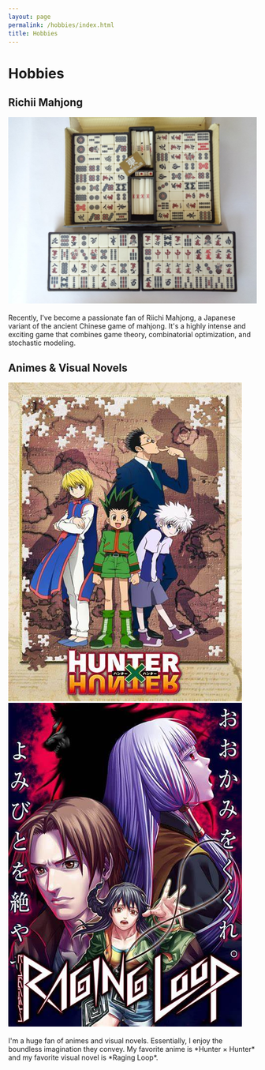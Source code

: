 ```yaml
---
layout: page
permalink: /hobbies/index.html
title: Hobbies
---
```


# Hobbies

## Richii Mahjong

<div class="third">
<img src="/images/richiimahjong.JPG">
</div>
<br> Recently, I've become a passionate fan of Riichi Mahjong, a Japanese variant of the ancient Chinese game of mahjong. It's a highly intense and exciting game that combines game theory, combinatorial optimization, and stochastic modeling.

## Animes & Visual Novels

<div class="third">
<img src="/images/hunterxhunter.JPG">
<img src="/images/ragingloop.JPG">
</div>
<br> I'm a huge fan of animes and visual novels. Essentially, I enjoy the boundless imagination they convey. My favorite anime is *Hunter × Hunter* and my favorite visual novel is *Raging Loop*.




<!-- Calendly inline widget begin -->

<!-- <div class="calendly-inline-widget" data-url="https://calendly.com/lancecai/meet-with-lance" style="min-width:320px;height:630px;"></div>
<script type="text/javascript" src="https://assets.calendly.com/assets/external/widget.js" async></script> -->

<!-- Calendly inline widget end -->

